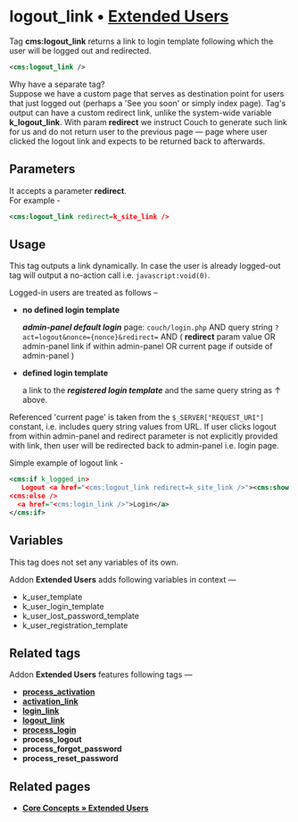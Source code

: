 # logout_link • [**Extended Users**](#related-pages)

Tag **cms:logout_link** returns a link to login template following which the user will be logged out and redirected.

```xml
<cms:logout_link />
```

Why have a separate tag?\
Suppose we have a custom page that serves as destination point for users that just logged out (perhaps a 'See you soon' or simply index page). Tag's output can have a custom redirect link, unlike the system-wide variable **k_logout_link**. With param **redirect** we instruct Couch to generate such link for us and do not return user to the previous page — page where user clicked the logout link and expects to be returned back to afterwards.

## Parameters

It accepts a parameter **redirect**.\
For example -

```xml
<cms:logout_link redirect=k_site_link />
```

## Usage

This tag outputs a link dynamically. In case the user is already logged-out tag will output a no-action call i.e. `javascript:void(0)`.

Logged-in users are treated as follows –

* **no defined login template**

  ***admin-panel default login*** page: `couch/login.php` AND query string `?act=logout&nonce={nonce}&redirect=` AND ( **redirect** param value OR admin-panel link if within admin-panel OR current page if outside of admin-panel )

* **defined login template**

   a link to the ***registered login template*** and the same query string as ↑ above.

Referenced 'current page' is taken from the `$_SERVER["REQUEST_URI"]` constant, i.e. includes query string values from URL. If user clicks logout from within admin-panel and redirect parameter is not explicitly provided with link, then user will be redirected back to admin-panel i.e. login page.

Simple example of logout link -

```xml
<cms:if k_logged_in>
   Logout <a href="<cms:logout_link redirect=k_site_link />"><cms:show k_user_title /></a>
<cms:else />
  <a href="<cms:login_link />">Login</a>
</cms:if>
```

## Variables

This tag does not set any variables of its own.

Addon **Extended Users** adds following variables in context —

* k_user_template
* k_user_login_template
* k_user_lost_password_template
* k_user_registration_template

## Related tags

Addon **Extended Users** features following tags —

* [**process_activation**](https://github.com/trendoman/Midware/tree/main/tags-reference/Extended-Users/process_activation.md)
* [**activation_link**](https://github.com/trendoman/Midware/tree/main/tags-reference/Extended-Users/activation_link.md)
* [**login_link**](https://github.com/trendoman/Midware/tree/main/tags-reference/Extended-Users/login_link.md)
* [**logout_link**](https://github.com/trendoman/Midware/tree/main/tags-reference/Extended-Users/logout_link.md)
* [**process_login**](https://github.com/trendoman/Midware/tree/main/tags-reference/Extended-Users/process_login.md)
* **process_logout**
* **process_forgot_password**
* **process_reset_password**

## Related pages

* [**Core Concepts &raquo; Extended Users**](https://github.com/trendoman/Midware/tree/main/concepts/Extended-Users)
